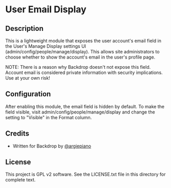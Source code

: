 # User Email Display

## Description

This is a lightweight module that exposes the user account's email field in the User's Manage Display settings UI (admin/config/people/manage/display). This allows site administrators to choose whether to show the account's email in the user's profile page. 

NOTE: There is a reason why Backdrop doesn't not expose this field. Account email is considered private information with security implications. Use at your own risk!

## Configuration

After enabling this module, the email field is hidden by default. To make the field visible, visit admin/config/people/manage/display and change the setting to "Visible" in the Format column.

## Credits

 - Written for Backdrop by [@argiepiano](https://github.com/argiepiano)

## License

This project is GPL v2 software. See the LICENSE.txt file in this directory for
complete text.

